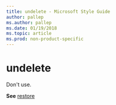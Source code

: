 ```yaml
---
title: undelete - Microsoft Style Guide
author: pallep
ms.author: pallep
ms.date: 01/19/2018
ms.topic: article
ms.prod: non-product-specific
---
```


# undelete

Don't use. 

**See** [restore](~/a-z-word-list-term-collections/r/restore.md)
